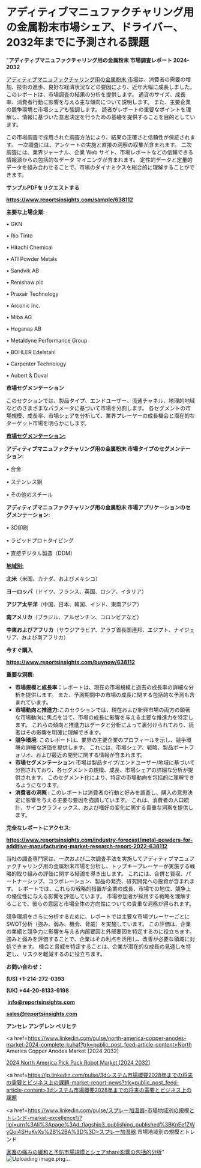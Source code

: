 # アディティブマニュファクチャリング用の金属粉末市場シェア、ドライバー、2032年までに予測される課題

"<strong>アディティブマニュファクチャリング用の金属粉末 市場調査レポート 2024-2032</strong>

<a href=https://www.reportsinsights.com/sample/638112>アディティブマニュファクチャリング用の金属粉末 市場</a>は、消費者の需要の増加、技術の進歩、良好な経済状況などの要因により、近年大幅に成長しました。 このレポートは、市場調査の結果の分析を提供します。 通貨のサイズ、成長率、消費者行動に影響を与える主な傾向について説明します。 また、主要企業の競争環境と市場シェアも強調します。 読者がレポートの重要なポイントを理解し、情報に基づいた意思決定を行うための基礎を提供することを目的としています。

この市場調査で採用された調査方法により、結果の正確さと信頼性が保証されます。 一次調査には、アンケートの実施と直接の洞察の収集が含まれます。 二次調査には、業界ジャーナル、企業 Web サイト、市場レポートなどの信頼できる情報源からの包括的なデータ マイニングが含まれます。 定性的データと定量的データを組み合わせることで、市場のダイナミクスを総合的に理解することができます。

<strong><b>サンプルPDFをリクエストする</b></strong>

<a href=https://www.reportsinsights.com/sample/638112><strong><u>https://www.reportsinsights.com/sample/638112</u></strong></a>

<strong>主要な上場企業:</strong>

• GKN

• Rio Tinto

• Hitachi Chemical

• ATI Powder Metals

• Sandvik AB

• Renishaw plc

• Praxair Technology

• Arconic Inc.

• Miba AG

• Hoganas AB

• Metaldyne Performance Group

• BOHLER Edelstahl

• Carpenter Technology

• Aubert & Duval

<strong>市場セグメンテーション</strong>

このセクションでは、製品タイプ、エンドユーザー、流通チャネル、地理的地域などのさまざまなパラメータに基づいて市場を分割します。 各セグメントの市場規模、成長率、市場シェアを分析して、業界プレーヤーの成長機会と潜在的なターゲット市場を明らかにします。

<strong><u>市場セグメンテーション</u></strong><strong><u>:</u></strong>

<strong>アディティブマニュファクチャリング用の金属粉末 市場タイプのセグメンテーション:</strong>

• 合金

• ステンレス鋼

• その他のスチール

<strong>アディティブマニュファクチャリング用の金属粉末 市場アプリケーションのセグメンテーション:</strong>

• 3D印刷

• ラピッドプロトタイピング

• 直接デジタル製造（DDM）

<strong><u>地域別</u></strong><strong><u>:</u></strong>

<strong>北米</strong>（米国、カナダ、およびメキシコ）

<strong>ヨーロッパ</strong>（ドイツ、フランス、英国、ロシア、イタリア）

<strong>アジア太平洋</strong>（中国、日本、韓国、インド、東南アジア）

<strong>南アメリカ</strong>（ブラジル、アルゼンチン、コロンビアなど）

<strong>中東およびアフリカ</strong>（サウジアラビア、アラブ首長国連邦、エジプト、ナイジェリア、および南アフリカ）

<strong>今すぐ購入</strong>

<a href=https://www.reportsinsights.com/buynow/638112><strong><u>https://www.reportsinsights.com/buynow/638112</u></strong></a>

<strong>重要な洞察:</strong>
<ul>
  <li><strong>市場規模と成長率：</strong>レポートは、現在の市場規模と過去の成長率の詳細な分析を提供します。 また、予測期間中の市場の成長に関する包括的な予測も含まれています。</li>
  <li><strong>市場動向と推進力:</strong>このセクションでは、現在および新興市場の両方の顕著な市場動向に焦点を当て、市場の成長に影響を与える主要な推進力を特定します。 これらの傾向と推進力はデータと分析によって裏付けられており、読者はその影響を明確に理解できます。</li>
  <li><strong>競争環境</strong>: このレポートは、業界の主要企業のプロフィールを示し、競争環境の詳細な評価を提供します。 これには、市場シェア、戦略、製品ポートフォリオ、および最近の開発に関する情報が含まれます。</li>
  <li><strong>市場セグメンテーション: </strong>市場は製品タイプ/エンドユーザー/地域に基づいて分割されており、各セグメントの規模、成長、市場シェアの詳細な分析が提供されます。 このセグメント化により、特定の市場動向を包括的に理解できるようになります。</li>
  <li><strong>消費者の洞察 : </strong>このレポートは消費者の行動と好みを調査し、購入の意思決定に影響を与える主要な要因を強調しています。 これは、消費者の人口統計、サイコグラフィックス、および嗜好の変化に関する貴重な洞察を提供します。</li>
</ul>
<strong>完全なレポートにアクセス:</strong>

<a href=https://www.reportsinsights.com/industry-forecast/metal-powders-for-additive-manufacturing-market-research-report-2022-638112><strong><u><b>https://www.reportsinsights.com/industry-forecast/metal-powders-for-additive-manufacturing-market-research-report-2022-638112</b></u></strong></a>

当社の調査専門家は、一次および二次調査手法を実施してアディティブマニュファクチャリング用の金属粉末市場を分析し、トップキープレーヤーが実施する戦略的取り組みの評価に関する結論を導き出します。 これには、合併と買収、パートナーシップ、コラボレーション、製品の発売、研究開発への投資が含まれます。 レポートでは、これらの戦略的措置が企業の成長、市場での地位、競争上の優位性に与える影響を評価しています。 市場参加者が採用する戦略を理解することで、彼らの意図と市場全体の方向性についての貴重な洞察が得られます。

競争環境をさらに分析するために、レポートでは主要な市場プレーヤーごとにSWOT分析（強み、弱み、機会、脅威）を実施しています。 この評価は、企業の業績と競争力に影響を与える内部要因と外部要因を特定するのに役立ちます。 強みと弱みを評価することで、企業はその利点を活用し、改善が必要な領域に対処できます。 機会と脅威を特定することは、企業が潜在的な成長の見通しを特定し、リスクを軽減するのに役立ちます。

<strong>お問い合わせ：</strong>

<strong>(US) +1-214-272-0393</strong>

<strong>(UK) +44-20-8133-9198</strong>

<strong> </strong><a href=info@reportsinsights.com><strong><u>info@reportsinsights.com</u></strong></a>

<a href=sales@reportsinsights.com><strong><u>sales@reportsinsights.com</u></strong></a>

<strong>アンセレ アンデレン ベリヒテ</strong>

<a href=https://www.linkedin.com/pulse/north-america-copper-anodes-market-2024-complete-kuhaf?trk=public_post_feed-article-content>North America Copper Anodes Market [2024 2032]</a>

<a href=https://www.linkedin.com/pulse/2024-north-america-pick-pack-robot-market-3m82f/>2024 North America Pick Pack Robot Market [2024 2032]</a>

<a href=https://jp.linkedin.com/pulse/3dシステム市場概要2028年までの将来の需要とビジネス上の課題-market-report-news?trk=public_post_feed-article-content>3dシステム市場概要2028年までの将来の需要とビジネス上の課題</a>

<a href=https://www.linkedin.com/pulse/スプレー加湿器-市場地域別の規模とトレンド-market-excellence1/?lipi=urn%3Ali%3Apage%3Ad_flagship3_publishing_published%3BKnEefZWyQoi4SHuKvXs%2B%2BA%3D%3D>スプレー加湿器 市場地域別の規模とトレンド</a>

<a href=https://www.linkedin.com/pulse/家畜の痛みの緩和と予防市場規模とシェアshare影響の包括的分析-community-market-research-p0gef/>家畜の痛みの緩和と予防市場規模とシェアshare影響の包括的分析</a>"
![Uploading image.png…]()
